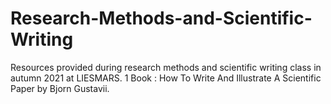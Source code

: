 # Research-Methods-and-Scientific-Writing
Resources provided during research methods and scientific writing class in autumn 2021 at LIESMARS.
1 Book : How To Write And Illustrate A Scientific Paper by Bjorn Gustavii.
